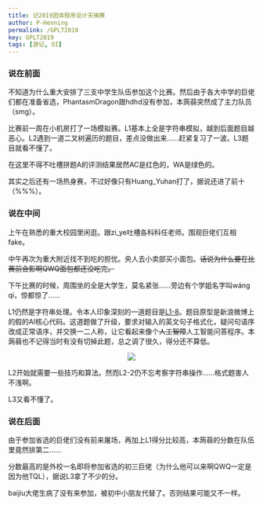 ```yaml
---
title: 记2019团体程序设计天梯赛
author: P-Henning
permalink: /GPLT2019
key: GPLT2019
tags: [游记, OI]
---
```


### 说在前面

不知道为什么重大安排了三支中学生队伍参加这个比赛。然后由于各大中学的巨佬们都在准备省选，PhantasmDragon跟hdhd没有参加，本蒟蒻突然成了主力队员（smg）。

<!--more-->

比赛前一周在小机房打了一场模拟赛。L1基本上全是字符串模拟，越到后面题目越恶心。L2遇到一道二叉树遍历的题目，差点没做出来……赶紧复习了一波。L3题目就看不懂了。

在这里不得不吐槽拼题A的评测结果居然AC是红色的，WA是绿色的。

其实之后还有一场热身赛，不过好像只有Huang_Yuhan打了，据说还进了前十（%%%）。

### 说在中间

上午在熟悉的重大校园里闲逛。跟zi_ye吐槽各科科任老师。围观巨佬们互相fake。

中午再次为重大附近找不到吃的担忧。央人去小卖部买小面包。~~话说为什么要在比赛前合影啊QWQ面包都还没吃完。~~

下午比赛的时候，周围坐的全是大学生，莫名紧张……旁边有个学姐名字叫wáng qí，惊都惊了……

L1仍然是字符串处理。令本人印象深刻的一道题目是[L1-8](https://pintia.cn/problem-sets/994805046380707840/problems/1111914599412858885)。题目原型是新浪微博上的假的AI核心代码。这道题做了升级，要求对输入的英文句子格式化，疑问句语序改成正常语序，并交换一二人称，让它看起来像个~~人工智障~~人工智能问答程序。本蒟蒻也不记得当时有没有切掉此题，总之调了很久，得分还不算低。

<div align="center"><img src="https://s1.ax1x.com/2020/04/15/JCiWM6.jpg"></div>

L2开始就需要一些技巧和算法。然而L2-2仍不忘考察字符串操作……格式题害人不浅啊。

L3又看不懂了。

### 说在后面

由于参加省选的巨佬们没有前来屠场，再加上L1得分比较高，本蒟蒻的分数在队伍里竟然排第二……

分数最高的是外校一名即将参加省选的初三巨佬（为什么他可以来啊QWQ一定是因为他TQL），据说L3拿了不少的分。

baijiu大佬生病了没有来参加，被初中小朋友代替了。否则结果可能又不一样。

